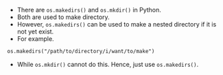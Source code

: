 * There are `os.makedirs()` and `os.mkdir()` in Python.
* Both are used to make directory.
* However, `os.makedirs()` can be used to make a nested directory if it is not yet exist.
* For example.

```markdown
os.makedirs("/path/to/directory/i/want/to/make")
```

* While `os.mkdir()` cannot do this. Hence, just use `os.makedirs()`.